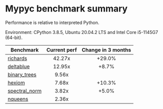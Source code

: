 # Mypyc benchmark summary

Performance is relative to interpreted Python.

Environment: CPython 3.8.5, Ubuntu 20.04.2 LTS and Intel Core i5-1145G7 (64-bit).

| Benchmark | Current perf | Change in 3 months |
| --- | :---: | :---: |
| [richards](benchmarks/richards.md) | 42.27x | +29.0% |
| [deltablue](benchmarks/deltablue.md) | 12.95x | +8.7% |
| [binary_trees](benchmarks/binary_trees.md) | 9.56x |  |
| [hexiom](benchmarks/hexiom.md) | 7.68x | +10.3% |
| [spectral_norm](benchmarks/spectral_norm.md) | 3.82x | +5.0% |
| [nqueens](benchmarks/nqueens.md) | 2.36x |  |
